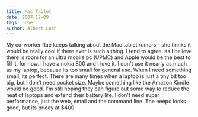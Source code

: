```yaml
---
title: Mac Tablet
date: 2007-12-09
tags: none
author: Albert Lash
---
```

My co-worker Rae keeps talking about the Mac tablet rumors - she thinks it would be really cool if there ever is such a thing. I tend to agree, as I believe there is room for an ultra mobile pc (UPMC) and Apple would be the best to fill it, for now. I have a nokia 800 and I love it. I don't use it nearly as much as my laptop, because its too small for general use. When I need something small, its perfect. There are many times when a laptop is just a tiny bit too big, but I don't need pocket size. Maybe something like the Amazon Kindle would be good. I'm still hoping they can figure out some way to reduce the heat of laptops and extend their battery life. I don't need super performance, just the web, email and the command line. The eeepc looks good, but its pricey at $400.

